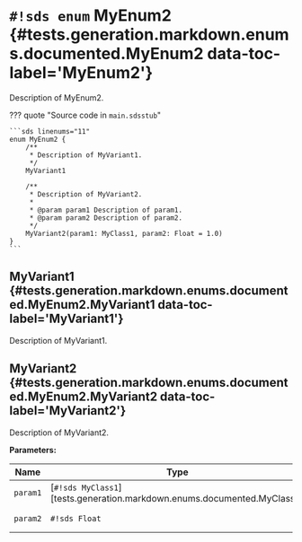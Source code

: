 # `#!sds enum` MyEnum2 {#tests.generation.markdown.enums.documented.MyEnum2 data-toc-label='MyEnum2'}

Description of MyEnum2.

??? quote "Source code in `main.sdsstub`"

    ```sds linenums="11"
    enum MyEnum2 {
        /**
         * Description of MyVariant1.
         */
        MyVariant1
    
        /**
         * Description of MyVariant2.
         *
         * @param param1 Description of param1.
         * @param param2 Description of param2.
         */
        MyVariant2(param1: MyClass1, param2: Float = 1.0)
    }
    ```

## MyVariant1 {#tests.generation.markdown.enums.documented.MyEnum2.MyVariant1 data-toc-label='MyVariant1'}

Description of MyVariant1.

## MyVariant2 {#tests.generation.markdown.enums.documented.MyEnum2.MyVariant2 data-toc-label='MyVariant2'}

Description of MyVariant2.

**Parameters:**

| Name | Type | Description | Default |
|------|------|-------------|---------|
| `param1` | [`#!sds MyClass1`][tests.generation.markdown.enums.documented.MyClass1] | Description of param1. | - |
| `param2` | `#!sds Float` | Description of param2. | `#!sds 1.0` |
